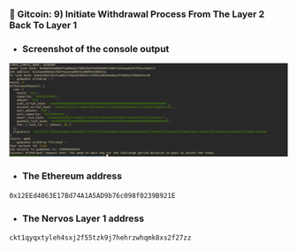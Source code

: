 
### 🍪 Gitcoin: 9) Initiate Withdrawal Process From The Layer 2 Back To Layer 1

- ### Screenshot of the console output

<img src="https://github.com/alanfreud/Nervos-gitcoin-projects/blob/master/gitcoin-9/withdraw.png"/>

- ### The Ethereum address

```bash
0x12EEd4063E17Bd74A1A5AD9b76c098f0239B921E
```

- ### The Nervos Layer 1 address

```bash
ckt1qyqxtyleh4sxj2f55tzk9j7hehrzwhqmk8xs2f27zz
```



